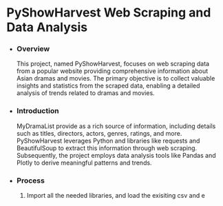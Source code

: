 # PyShowHarvest Web Scraping and Data Analysis

- ### Overview
  This project, named PyShowHarvest, focuses on web scraping data from a popular website providing comprehensive information about Asian dramas and movies. The primary objective is to collect valuable insights and statistics from the scraped data, enabling a detailed analysis of trends related to dramas and movies.

- ### Introduction
  MyDramaList provide as a rich source of information, including details such as titles, directors, actors, genres, ratings, and more. PyShowHarvest leverages Python and libraries like requests and BeautifulSoup to extract this information through web scraping. Subsequently, the project employs data analysis tools like Pandas and Plotly to derive meaningful patterns and trends.

- ### Process
  1. Import all the needed libraries, and load the exisiting csv and e

